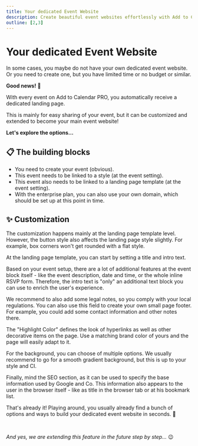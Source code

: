 ```yaml
---
title: Your dedicated Event Website
description: Create beautiful event websites effortlessly with Add to Calendar PRO. Build dedicated landing pages with no budget or time constraints.
outline: [2,3]
---
```


# Your dedicated Event Website

In some cases, you maybe do not have your own dedicated event website. Or you need to create one, but you have limited time or no budget or similar.

**Good news!** 🥳

With every event on Add to Calendar PRO, you automatically receive a dedicated landing page.

This is mainly for easy sharing of your event, but it can be customized and extended to become your main event website!

**Let's explore the options...**

## 📋 The building blocks

* You need to create your event (obvious).
* This event needs to be linked to a style (at the event setting).
* This event also needs to be linked to a landing page template (at the event setting).
* With the enterprise plan, you can also use your own domain, which should be set up at this point in time.

## ✨ Customization

The customization happens mainly at the landing page template level. However, the button style also affects the landing page style slightly. For example, box corners won't get rounded with a flat style.

At the landing page template, you can start by setting a title and intro text.

Based on your event setup, there are a lot of additional features at the event block itself - like the event description, date and time, or the whole inline RSVP form.
Therefore, the intro text is "only" an additional text block you can use to enrich the user's experience.

We recommend to also add some legal notes, so you comply with your local regulations.
You can also use this field to create your own small page footer.
For example, you could add some contact information and other notes there.

The "Highlight Color" defines the look of hyperlinks as well as other decorative items on the page. Use a matching brand color of yours and the page will easily adapt to it.

For the background, you can choose of multiple options. We usually recommend to go for a smooth gradient background, but this is up to your style and CI.

Finally, mind the SEO section, as it can be used to specify the base information used by Google and Co. This information also appears to the user in the browser itself - like as title in the browser tab or at his bookmark list.

That's already it! Playing around, you usually already find a bunch of options and ways to build your dedicated event website in seconds. 🚀

<br />

*And yes, we are extending this feature in the future step by step...*  😉